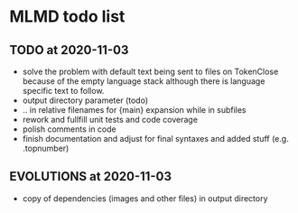 # MLMD todo list

## TODO at 2020-11-03

- solve the problem with default text being sent to files on TokenClose because of the empty language stack although there is language specific text to follow.
- output directory parameter (todo)
- .. in relative filenames for {main} expansion while in subfiles
- rework and fullfill unit tests and code coverage
- polish comments in code
- finish documentation and adjust for final syntaxes and added stuff (e.g. .topnumber)

## EVOLUTIONS at 2020-11-03

- copy of dependencies (images and other files) in output directory
